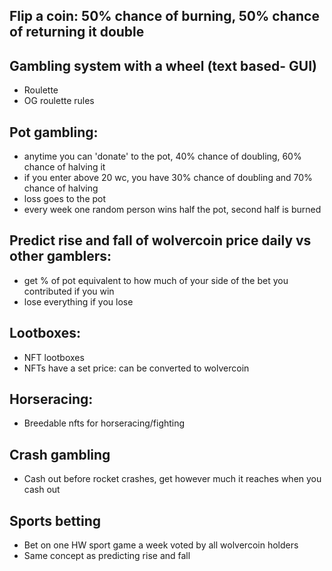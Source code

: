 ## Flip a coin: 50% chance of burning, 50% chance of returning it double

## Gambling system with a wheel (text based- GUI)
- Roulette
- OG roulette rules
  
## Pot gambling:
- anytime you can 'donate' to the pot, 40% chance of doubling, 60% chance of halving it
- if you enter above 20 wc, you have 30% chance of doubling and 70% chance of halving
- loss goes to the pot
- every week one random person wins half the pot, second half is burned

## Predict rise and fall of wolvercoin price daily vs other gamblers:
- get % of pot equivalent to how much of your side of the bet you contributed if you win
- lose everything if you lose

## Lootboxes:
- NFT lootboxes
- NFTs have a set price: can be converted to wolvercoin

## Horseracing:
- Breedable nfts for horseracing/fighting

## Crash gambling
- Cash out before rocket crashes, get however much it reaches when you cash out

## Sports betting
- Bet on one HW sport game a week voted by all wolvercoin holders
- Same concept as predicting rise and fall
